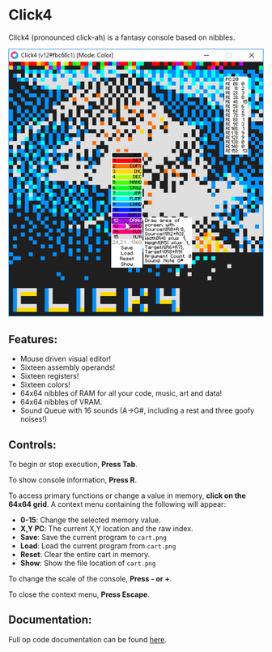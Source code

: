 # Click4	

Click4 (pronounced click-ah) is a fantasy console based on nibbles.

![Screenshot](dev/ss.png)

## Features:

* Mouse driven visual editor!
* Sixteen assembly operands!
* Sixteen registers!
* Sixteen colors!
* 64x64 nibbles of RAM for all your code, music, art and data!
* 64x64 nibbles of VRAM.
* Sound Queue with 16 sounds (A&rarr;G#, including a rest and three goofy noises!)

## Controls:

To begin or stop execution, **Press Tab**.

To show console information, **Press R**.

To access primary functions or change a value in memory, **click on the 64x64 grid**. A context menu containing the following will appear:

* **0-15**: Change the selected memory value.
* **X,Y  PC**: The current X,Y location and the raw index.
* **Save**: Save the current program to `cart.png`
* **Load**: Load the current program from `cart.png`
* **Reset**: Clear the entire cart in memory.
* **Show**: Show the file location of `cart.png`

To change the scale of the console, **Press - or +**.

To close the context menu, **Press Escape**.

## Documentation:

Full op code documentation can be found [here](docs.md).
